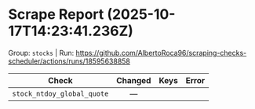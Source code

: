# Scrape Report (2025-10-17T14:23:41.236Z)

Group: `stocks`  |  Run: https://github.com/AlbertoRoca96/scraping-checks-scheduler/actions/runs/18595638858

| Check | Changed | Keys | Error |
|---|:---:|:--|:--|
| `stock_ntdoy_global_quote` | — |  |  |
